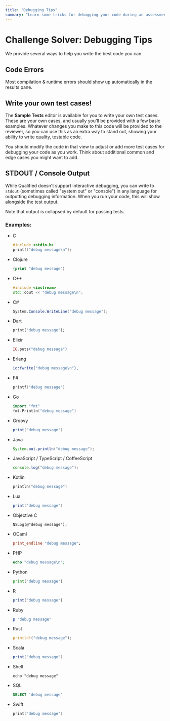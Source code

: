 ```yaml
---
title: "Debugging Tips"
summary: "Learn some tricks for debugging your code during an assessment"
---
```


# Challenge Solver: Debugging Tips

We provide several ways to help you write the best code you can.

## Code Errors

Most compilation & runtime errors should show up automatically in the results pane.

## Write your own test cases!

The **Sample Tests** editor is available for you to write your own test cases. These are your own cases, and usually you'll be provided with a few basic examples. Whatever changes you make to this code will be provided to the reviewer, so you can use this as an extra way to stand out, showing your ability to write quality, testable code.

You should modify the code in that view to adjust or add more test cases for debugging your code as you work. Think about additional common and edge cases you might want to add.

## STDOUT / Console Output

While Qualified doesn't support interactive debugging, you can write to `stdout` (sometimes called "system out" or "console") in any language for outputting debugging information. When you run your code, this will show alongside the test output. 

Note that output is collapsed by default for passing tests.

### Examples:

- C
    ```c
    #include <stdio.h>
    printf("debug message\n");
    ```
- Clojure
    ```clojure
    (print "debug message")
    ```
- C++
    ```cpp
    #include <iostream>
    std::cout << "debug message\n";
    ```
- C#
    ```csharp
    System.Console.WriteLine("debug message");
    ```
- Dart
    ```dart
    print("debug message");
    ```
- Elixir
    ```elixir
    IO.puts("debug message")
    ```
- Erlang
    ```erlang
    io:fwrite("debug message\n"),
    ```
- F#
    ```fsharp
    printf("debug message")
    ```
- Go
    ```go
    import "fmt"
    fmt.Println("debug message")
    ```
- Groovy
    ```groovy
    print("debug message")
    ```
- Java
    ```java
    System.out.println("debug message");
    ```
- JavaScript / TypeScript / CoffeeScript
    ```javascript
    console.log("debug message");
    ```
- Kotlin
    ```kotlin
    println("debug message")
    ```
- Lua
    ```lua
    print("debug message")
    ```
- Objective C
    ```objc
    NSLog(@"debug message");
    ```
- OCaml
    ```ocaml
    print_endline "debug message";
    ```
- PHP
    ```php
    echo "debug message\n";
    ```
- Python
    ```python
    print("debug message")
    ```
- R
    ```r
    print("debug message")
    ```
- Ruby
    ```ruby
    p "debug message"
    ```
- Rust
    ```rust
    println!("debug message");
    ```
- Scala
    ```scala
    print("debug message")
    ```
- Shell
    ```shell
    echo "debug message"
    ```
- SQL
    ```sql
    SELECT 'debug message'
    ```
- Swift
    ```swift
    print("debug message")
    ```

